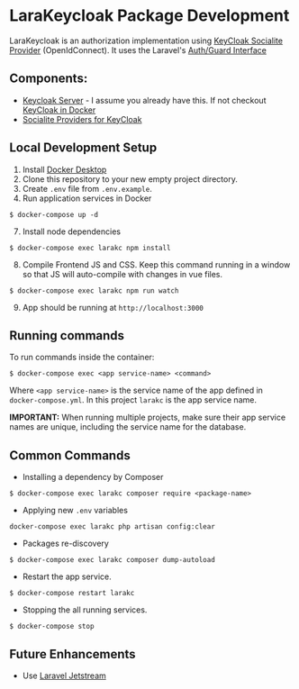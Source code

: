 # LaraKeycloak Package Development

LaraKeycloak is an authorization implementation using [KeyCloak Socialite Provider](https://socialiteproviders.com/Keycloak/) (OpenIdConnect). It uses the Laravel's [Auth/Guard Interface](https://laravel.com/api/7.x/Illuminate/Contracts/Auth/Guard.html)

## Components:
- [Keycloak Server](https://www.keycloak.org) - I assume you already have this. If not checkout [KeyCloak in Docker](https://www.keycloak.org/getting-started/getting-started-docker)
- [Socialite Providers for KeyCloak](https://socialiteproviders.com/Keycloak/)

## Local Development Setup
1. Install [Docker Desktop](https://docs.docker.com/desktop/)
2. Clone this repository to your new empty project directory.
3. Create `.env` file from `.env.example`.
4. Run application services in Docker
```
$ docker-compose up -d
```
<!-- 5. Enable User Authentication pages with VueJS
```
docker-compose exec larakc php artisan ui vue --auth
``` -->
7. Install node dependencies
```
$ docker-compose exec larakc npm install
```
8. Compile Frontend JS and CSS. Keep this command running in a window so that JS will auto-compile with changes in vue files.
```
$ docker-compose exec larakc npm run watch
```
9. App should be running at `http://localhost:3000`

## Running commands 
To run commands inside the container:
```
$ docker-compose exec <app service-name> <command>
```
Where `<app service-name>` is the service name of the app defined in `docker-compose.yml`. In this project `larakc` is the app service name.

**IMPORTANT:** When running multiple projects, make sure their app service names are unique, including the service name for the database.

## Common Commands
- Installing a dependency by Composer
```
$ docker-compose exec larakc composer require <package-name>
```
- Applying new `.env` variables
```
docker-compose exec larakc php artisan config:clear
```
- Packages re-discovery
```
$ docker-compose exec larakc composer dump-autoload
```
- Restart the app service.
```
$ docker-compose restart larakc
```
- Stopping the all running services.
```
$ docker-compose stop
```

## Future Enhancements
- Use [Laravel Jetstream](https://github.com/laravel/jetstream)
